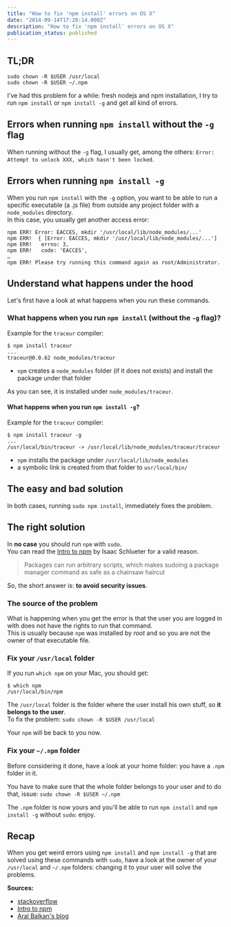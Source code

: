 ```yaml
---
title: "How to fix 'npm install' errors on OS X"
date: "2014-09-14T17:28:14.000Z"
description: "How to fix 'npm install' errors on OS X"
publication_status: published
---
```

## TL;DR

```shell
sudo chown -R $USER /usr/local
sudo chown -R $USER ~/.npm
```

I've had this problem for a while: fresh nodejs and npm installation, I try to run `npm install` or `npm install -g` and get all kind of errors.

## Errors when running `npm install` without the `-g` flag

When running without the `-g` flag, I usually get, among the others: `Error: Attempt to unlock XXX, which hasn't been locked`.

## Errors when running `npm install -g`

When you run `npm install` with the `-g` option, you want to be able to run a specific executable (a .js file) from outside any project folder with a `node_modules` directory.  
In this case, you usually get another access error:

```shell
npm ERR! Error: EACCES, mkdir '/usr/local/lib/node_modules/...'
npm ERR!  { [Error: EACCES, mkdir '/usr/local/lib/node_modules/...']
npm ERR!   errno: 3,
npm ERR!   code: 'EACCES',
…
npm ERR! Please try running this command again as root/Administrator.
```

## Understand what happens under the hood

Let's first have a look at what happens when you run these commands.

### What happens when you run `npm install` (without the `-g` flag)?

Example for the `traceur` compiler:

```shell
$ npm install traceur
...
traceur@0.0.62 node_modules/traceur
```

- `npm` creates a `node_modules` folder (if it does not exists) and install the package under that folder

As you can see, it is installed under `node_modules/traceur`.

#### What happens when you run `npm install -g`?

Example for the `traceur` compiler:

```shell
$ npm install traceur -g
...
/usr/local/bin/traceur -> /usr/local/lib/node_modules/traceur/traceur
```

- `npm` installs the package under `/usr/local/lib/node_modules`
- a symbolic link is created from that folder to `usr/local/bin/`

## The easy and bad solution

In both cases, running `sudo npm install`, immediately fixes the problem.

## The right solution

In **no case** you should run `npm` with `sudo`.  
You can read the [Intro to npm](http://foohack.com/2010/08/intro-to-npm/#what_no_sudo) by Isaac Schlueter for a valid reason.

> Packages can run arbitrary scripts, which makes sudoing a package manager command as safe as a chainsaw haircut

So, the short answer is: **to avoid security issues**.

### The source of the problem

What is happening when you get the error is that the user you are logged in with does not have the rights to run that command.  
This is usually because `npm` was installed by _root_ and so you are not the owner of that executable file.

### Fix your `/usr/local` folder

If you run `which npm` on your Mac, you should get:

```shell
$ which npm
/usr/local/bin/npm
```

The `/usr/local` folder is the folder where the user install his own stuff, so **it belongs to the user**.  
To fix the problem: `sudo chown -R $USER /usr/local`

Your `npm` will be back to you now.

### Fix your `~/.npm` folder

Before considering it done, have a look at your home folder: you have a `.npm` folder in it.

You have to make sure that the whole folder belongs to your user and to do that, issue: `sudo chown -R $USER ~/.npm`

The `.npm` folder is now yours and you'll be able to run `npm install` and `npm install -g` without `sudo`: enjoy.

## Recap

When you get weird errors using `npm install` and `npm install -g` that are solved using these commands with `sudo`, have a look at the owner of your `/usr/local` and `~/.npm` folders: changing it to your user will solve the problems.

**Sources:**

- [stackoverflow](http://stackoverflow.com/questions/22152162/npm-cannot-install-dependencies-attempt-to-unlock-something-which-hasnt-been)
- [Intro to npm](http://foohack.com/2010/08/intro-to-npm/#what_no_sudo)
- [Aral Balkan's blog](https://aralbalkan.com/scribbles/npm-install-g-please-try-running-this-command-again-as-root-administrator/)
